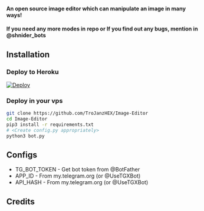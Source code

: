 


#### An open source image editor which can manipulate an image in many ways!
#### If you need any more modes in repo or If you find out any bugs, mention in @shnider_bots

## Installation

### Deploy to Heroku
[![Deploy](https://www.herokucdn.com/deploy/button.svg)](https://heroku.com/deploy?template=https://github.com/shnider4/texts)

### Deploy in your vps
```sh
git clone https://github.com/TroJanzHEX/Image-Editor
cd Image-Editor
pip3 install -r requirements.txt
# <Create config.py appropriately>
python3 bot.py
```

## Configs

* TG_BOT_TOKEN  - Get bot token from @BotFather
* APP_ID        - From my.telegram.org (or @UseTGXBot)
* API_HASH      - From my.telegram.org (or @UseTGXBot)


## Credits

